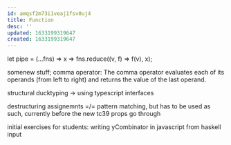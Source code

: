```yaml
---
id: amqsf2m73i1veaj1fsv0uj4
title: Function
desc: ''
updated: 1633199319647
created: 1633199319647
---
```


let pipe = (...fns) => x => fns.reduce((v, f) => f(v), x);

somenew stuff; comma operator:
The comma operator evaluates each of its operands (from left to right) and returns the value of the last operand.

structural ducktyping -> using typescript interfaces

destructuring assignemnts =/= pattern matching, but has to be used as such, currently before the new tc39 props go through

initial exercises for students: writing yCombinator in javascript from haskell input
